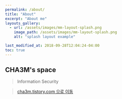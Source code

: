 ```yaml
---
permalink: /about/
title: "About"
excerpt: "About me"
layouts_gallery:
  - url: /assets/images/mm-layout-splash.png
    image_path: /assets/images/mm-layout-splash.png
    alt: "splash layout example"

last_modified_at: 2018-09-28T12:04:24-04:00
toc: true
---
```


## CHA3M's space  
> Information Security

> [cha3m.tistory.com 으로 이동](https://cha3m.tistory.com)  

